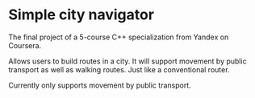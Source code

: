 # Simple city navigator
The final project of a 5-course C++ specialization from Yandex on Coursera. 

Allows users to build routes in a city. It will support movement by public transport as well as walking routes. Just like a conventional router.

Currently only supports movement by public transport.
